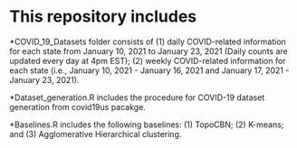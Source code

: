 # This repository includes
*COVID_19_Datasets folder consists of (1) daily COVID-related information for each state from January 10, 2021 to January 23, 2021 (Daily counts are updated every day at 4pm EST); (2) weekly COVID-related information for each state (i.e., January 10, 2021 - January 16, 2021 and January 17, 2021 - January 23, 2021).

*Dataset_generation.R includes the procedure for COVID-19 dataset generation from covid19us pacakge.

*Baselines.R includes the following baselines: (1) TopoCBN; (2) K-means; and (3) Agglomerative Hierarchical clustering.
